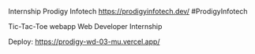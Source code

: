 Internship Prodigy Infotech
https://prodigyinfotech.dev/
#ProdigyInfotech

Tic-Tac-Toe webapp
Web Developer Internship

Deploy:
https://prodigy-wd-03-mu.vercel.app/
